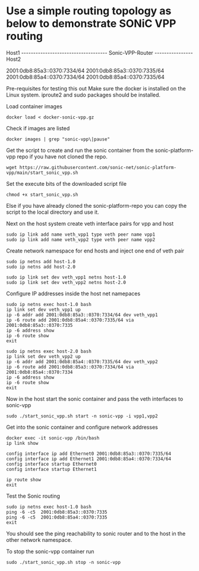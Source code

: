 # Use a simple routing topology as below to demonstrate SONiC VPP routing

Host1 ------------------------------------ Sonic-VPP-Router ---------------- Host2

2001:0db8:85a3::0370:7334/64    2001:0db8:85a3::0370:7335/64   2001:0db8:85a4::0370:7334/64  2001:0db8:85a4::0370:7335/64

Pre-requisites for testing this out
    Make sure the docker is installed on the Linux system. iproute2 and sudo packages should be installed.
    
Load container images
```
docker load < docker-sonic-vpp.gz
```

Check if images are listed 
```
docker images | grep "sonic-vpp\|pause"
```

Get the script to create and run the sonic container from the sonic-platform-vpp repo if you have not cloned the repo.
```
wget https://raw.githubusercontent.com/sonic-net/sonic-platform-vpp/main/start_sonic_vpp.sh 
```
Set the execute bits of the downloaded script file
```
chmod +x start_sonic_vpp.sh

```
Else if you have already cloned the sonic-platform-repo you can copy the script to the local directory and use it.

Next on the host system create veth interface pairs for vpp and host

```
sudo ip link add name veth_vpp1 type veth peer name vpp1
sudo ip link add name veth_vpp2 type veth peer name vpp2
```

Create network namespace for end hosts and inject one end of veth pair

```
sudo ip netns add host-1.0
sudo ip netns add host-2.0

sudo ip link set dev veth_vpp1 netns host-1.0
sudo ip link set dev veth_vpp2 netns host-2.0
```

Configure IP addresses inside the host net namepaces

```
sudo ip netns exec host-1.0 bash
ip link set dev veth_vpp1 up
ip -6 addr add 2001:0db8:85a3::0370:7334/64 dev veth_vpp1
ip -6 route add 2001:0db8:85a4::0370:7335/64 via 2001:0db8:85a3::0370:7335
ip -6 address show
ip -6 route show
exit

sudo ip netns exec host-2.0 bash
ip link set dev veth_vpp2 up
ip -6 addr add 2001:0db8:85a4::0370:7335/64 dev veth_vpp2
ip -6 route add 2001:0db8:85a3::0370:7334/64 via 2001:0db8:85a4::0370:7334
ip -6 address show
ip -6 route show
exit
```

Now in the host start the sonic container and pass the veth interfaces to sonic-vpp
```
sudo ./start_sonic_vpp.sh start -n sonic-vpp -i vpp1,vpp2
```

Get into the sonic container and configure network addresses
```
docker exec -it sonic-vpp /bin/bash
ip link show

config interface ip add Ethernet0 2001:0db8:85a3::0370:7335/64
config interface ip add Ethernet1 2001:0db8:85a4::0370:7334/64
config interface startup Ethernet0
config interface startup Ethernet1

ip route show
exit
```

Test the Sonic routing

```
sudo ip netns exec host-1.0 bash
ping -6 -c5  2001:0db8:85a3::0370:7335
ping -6 -c5  2001:0db8:85a4::0370:7335
exit
```

You should see the ping reachability to sonic router and to the host in the other network namespace.

To stop the sonic-vpp container run
```
sudo ./start_sonic_vpp.sh stop -n sonic-vpp
```
